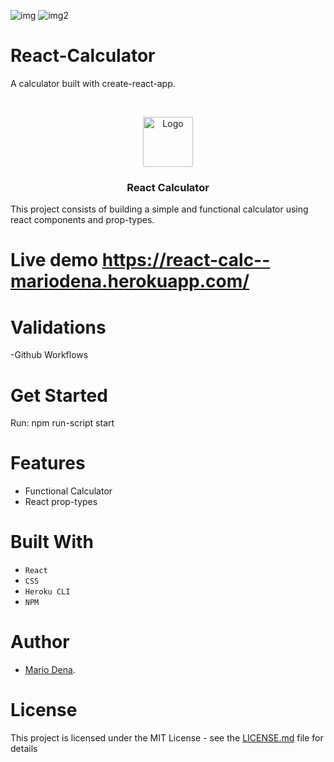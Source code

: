 ![img](https://img.shields.io/github/issues/MarioDena/Responsive-Design)
![img2](https://img.shields.io/github/license/MarioDena/Responsive-Design)

# React-Calculator
A calculator built with create-react-app.

<br />
<p align="center">
  <a href="https://github.com/MarioDena">
    <img src="https://mariodena.github.io/blog/assets/img/sample/Logo.jpg" alt="Logo" width="80" height="80">
  </a>

  <h3 align="center">
	 React Calculator
  </h3>

  This project consists of building a simple and functional calculator using react components and prop-types.
  
# Live demo https://react-calc--mariodena.herokuapp.com/

# Validations

-Github Workflows

# Get Started

Run:
npm run-script start


# Features

* Functional Calculator
* React prop-types


# Built With

* `React` 
* `CSS` 
* `Heroku CLI`
* `NPM`

# Author

* [Mario Dena](https://github.com/MarioDena).

# License

This project is licensed under the MIT License - see the [LICENSE.md](LICENSE.md) file for details 

